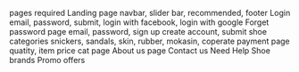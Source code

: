 pages required
Landing page
    navbar, slider bar, recommended, footer
Login
     email, password, submit, login with facebook, login with google
Forget password page
    email, password,
sign up
    create account, submit
shoe categories
    snickers, sandals, skin, rubber, mokasin, coperate
payment page
    quatity, item price
cat page
About us page
Contact us
Need Help
Shoe brands
Promo offers

